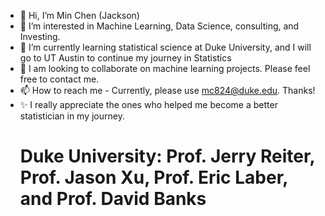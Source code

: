 - 👋 Hi, I’m Min Chen (Jackson)
- 👀 I’m interested in Machine Learning, Data Science, consulting, and Investing.
- 🌱 I’m currently learning statistical science at Duke University, and I will go to UT Austin to continue my journey in Statistics
- 💞️ I am looking to collaborate on machine learning projects. Please feel free to contact me.
- 📫 How to reach me - Currently, please use mc824@duke.edu. Thanks!
- ✨ I really appreciate the ones who helped me become a better statistician in my journey.
   # Duke University: Prof. Jerry Reiter, Prof. Jason Xu, Prof. Eric Laber, and Prof. David Banks

<!---
Jackson-chen0127/Jackson-chen0127 is a ✨ special ✨ repository because its `README.md` (this file) appears on your GitHub profile.
You can click the Preview link to take a look at your changes.
--->

